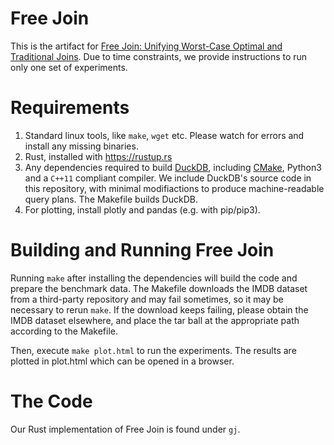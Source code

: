 # Free Join

This is the artifact for [Free Join: Unifying Worst-Case Optimal and Traditional Joins](https://arxiv.org/abs/2301.10841). 
Due to time constraints, we provide instructions to run only one set of experiments. 

# Requirements

1. Standard linux tools, like `make`, `wget` etc. Please watch for errors and install any missing binaries. 
2. Rust, installed with https://rustup.rs
3. Any dependencies required to build [DuckDB](https://github.com/duckdb/duckdb#development), including [CMake](https://cmake.org), Python3 and a `C++11` compliant compiler. We include DuckDB's source code in this repository, with minimal modifiactions to produce machine-readable query plans. The Makefile builds DuckDB. 
4. For plotting, install plotly and pandas (e.g. with pip/pip3). 

# Building and Running Free Join
Running `make` after installing the dependencies will build the code and prepare the benchmark data.
The Makefile downloads the IMDB dataset from a third-party repository and may fail sometimes, 
so it may be necessary to rerun `make`. 
If the download keeps failing, please obtain the IMDB dataset elsewhere, and place the tar ball 
at the appropriate path according to the Makefile.

Then, execute `make plot.html` to run the experiments. The results are plotted in plot.html which can be opened in a browser. 

# The Code
Our Rust implementation of Free Join is found under `gj`. 
